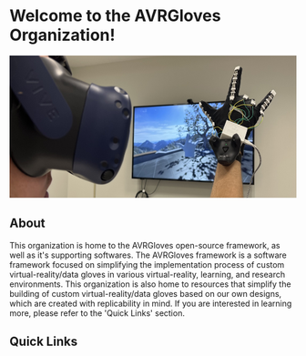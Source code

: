 <h1>Welcome to the AVRGloves Organization!</h1>
<p>
  <img src="https://raw.githubusercontent.com/AVRGloves/.github/main/resources/images/cover_pic.jpg" width="1100" height="250">
</p>
<h2>About</h2>
<p>
  This organization is home to the AVRGloves open-source framework, as well as it's supporting softwares. The AVRGloves framework is a software framework focused on simplifying the implementation process of custom virtual-reality/data gloves in various virtual-reality, learning, and research environments. This organization is also home to resources that simplify the building of custom virtual-reality/data gloves based on our own designs, which are created with replicability in mind. If you are interested in learning more, please refer to the 'Quick Links' section.
</p>
<h2>Quick Links</h2>
